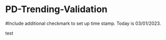 # PD-Trending-Validation
#Include additional checkmark to set up time stamp. Today is 03/01/2023.

test
